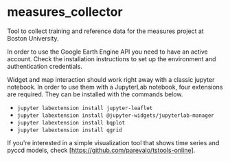 # measures_collector
Tool to collect training and reference data for the measures project at Boston
University. 

In order to use the Google Earth Engine API you need to have an active account.
Check the installation instructions to set up the environment and authentication
credentials.

Widget and map interaction should work right away with a classic jupyter notebook.
In order to use them with a JupyterLab notebook, four extensions are required. 
They can be installed with the commands below.

- `jupyter labextension install jupyter-leaflet`
- `jupyter labextension install @jupyter-widgets/jupyterlab-manager`
- `jupyter labextension install bqplot`
- `jupyter labextension install qgrid`

If you're interested in a simple visualization tool that shows time series
and pyccd models, check [https://github.com/parevalo/tstools-online].
